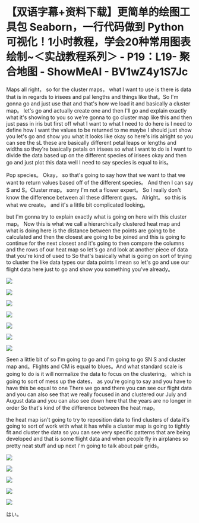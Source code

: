 # 【双语字幕+资料下载】更简单的绘图工具包 Seaborn，一行代码做到 Python 可视化！1小时教程，学会20种常用图表绘制~＜实战教程系列＞ - P19：L19- 聚合地图 - ShowMeAI - BV1wZ4y1S7Jc

Maps all right， so for the cluster maps， what I want to use is there is data that is in regards to irisees and pal lengths and things like that。So I'm gonna go and just use that and that's how we load it and basically a cluster map。 let's go and actually create one and then I'll go and explain exactly what it's showing to you so we're gonna to go cluster map like this and then just pass in iris but first off what I want to what I need to do here is I need to define how I want the values to be returned to me maybe I should just show you let's go and show you what it looks like okay so here's iris alright so you can see the sL these are basically different petal leaps or lengths and widths so they're basically petals on irisees so what I want to do is I want to divide the data based up on the different species of irisees okay and then go and just plot this data well I need to say species is equal to iris。

Pop species。 Okay， so that's going to say how that we want to that we want to return values based off of the different species。 And then I can say S and S。Cluster map。 sorry I'm not a flower expert。 So I really don't know the difference between all these different guys。 Alright。 so this is what we create。 and it's a little bit complicated looking。

 but I'm gonna try to explain exactly what is going on here with this cluster map。 Now this is what we call a hierarchically clustered heat map and what is doing here is the distance between the points are going to be calculated and then the closest are going to be joined and this is going to continue for the next closest and it's going to then compare the columns and the rows of our heat map so let's go and look at another piece of data that you're kind of used to So that's basically what is going on sort of trying to cluster the like data types our data points I mean so let's go and use our flight data here just to go and show you something you've already。



![](img/4424d81c5d71ac4a092f3c46d37e5e96_1.png)

![](img/4424d81c5d71ac4a092f3c46d37e5e96_2.png)

![](img/4424d81c5d71ac4a092f3c46d37e5e96_3.png)

![](img/4424d81c5d71ac4a092f3c46d37e5e96_4.png)

![](img/4424d81c5d71ac4a092f3c46d37e5e96_5.png)

![](img/4424d81c5d71ac4a092f3c46d37e5e96_6.png)

![](img/4424d81c5d71ac4a092f3c46d37e5e96_7.png)

Seen a little bit of so I'm going to go and I'm going to go SN S and cluster map and。Flights and CM is equal to blues。And what standard scale is going to do is it will normalize the data to focus on the clustering。 which is going to sort of mess up the dates， as you're going to say and you have to have this be equal to one There we go and there you can see our flight data and you can also see that we really focused in and clustered our July and August data and you can also see down here that the years are no longer in order So that's kind of the difference between the heat map。

 the heat map isn't going to try to reposition data to find clusters of data it's going to sort of work with what it has while a cluster map is going to tightly fit and cluster the data so you can see very specific patterns that are being developed and that is some flight data and when people fly in airplanes so pretty neat stuff and up next I'm going to talk about pair grids。



![](img/4424d81c5d71ac4a092f3c46d37e5e96_9.png)

![](img/4424d81c5d71ac4a092f3c46d37e5e96_10.png)

![](img/4424d81c5d71ac4a092f3c46d37e5e96_11.png)

![](img/4424d81c5d71ac4a092f3c46d37e5e96_12.png)

![](img/4424d81c5d71ac4a092f3c46d37e5e96_13.png)

はい。